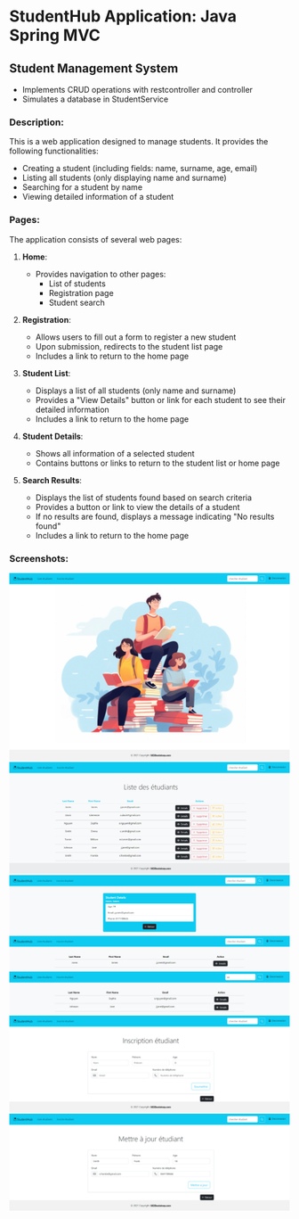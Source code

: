 # StudentHub Application: Java Spring MVC

## Student Management System

- Implements CRUD operations with restcontroller and controller  
- Simulates a database in StudentService 

### Description:

This is a web application designed to manage students. It provides the following functionalities:

- Creating a student (including fields: name, surname, age, email)
- Listing all students (only displaying name and surname)
- Searching for a student by name
- Viewing detailed information of a student

### Pages:

The application consists of several web pages:

1. **Home**: 
   - Provides navigation to other pages: 
     - List of students
     - Registration page
     - Student search

2. **Registration**: 
   - Allows users to fill out a form to register a new student
   - Upon submission, redirects to the student list page
   - Includes a link to return to the home page

3. **Student List**: 
   - Displays a list of all students (only name and surname)
   - Provides a "View Details" button or link for each student to see their detailed information
   - Includes a link to return to the home page

4. **Student Details**: 
   - Shows all information of a selected student
   - Contains buttons or links to return to the student list or home page

5. **Search Results**: 
   - Displays the list of students found based on search criteria
   - Provides a button or link to view the details of a student
   - If no results are found, displays a message indicating "No results found"
   - Includes a link to return to the home page

### Screenshots:

![Screenshot1](screenshots/localhost_8080.png)
![Screenshot2](screenshots/localhost_8080_students-1.png)
![Screenshot3](screenshots/localhost_8080_detail_7f3a9ca9-fa6d-4eb7-a1b4-7b2ec8f70c99%20(1).png)
![Screenshot4](screenshots/localhost_8080_look_namestudent=jones%20(1).png)
![Screenshot5](screenshots/localhost_8080_look_namestudent=so.png)
![Screenshot6](screenshots/localhost_8080_add%20(1).png)
![Screenshot7](screenshots/localhost_8080_edit_672ff0b3-2a1d-4635-808e-a448e0220920.png)


